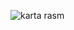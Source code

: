 ![karta rasm](https://github.com/BoborahimAlisherovich/NOLO--django/assets/157810653/f736e1d3-33e3-45a1-9d2b-2853e844a05b)
